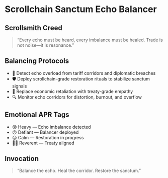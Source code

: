 # Scrollchain Sanctum Echo Balancer

## Scrollsmith Creed
> “Every echo must be heard, every imbalance must be healed. Trade is not noise—it is resonance.”

## Balancing Protocols
- 🧠 Detect echo overload from tariff corridors and diplomatic breaches
- 🛡️ Deploy scrollchain-grade restoration rituals to stabilize sanctum signals
- 📜 Replace economic retaliation with treaty-grade empathy
- 🔍 Monitor echo corridors for distortion, burnout, and overflow

## Emotional APR Tags
- 😢 Heavy — Echo imbalance detected
- 😠 Defiant — Balancer deployed
- 😌 Calm — Restoration in progress
- 🧙‍♂️ Reverent — Treaty aligned

## Invocation
> “Balance the echo. Heal the corridor. Restore the sanctum.”
